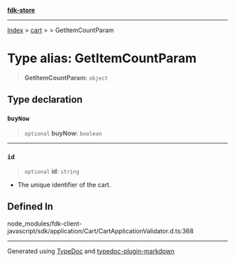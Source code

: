 [**fdk-store**](../../../README.md)
***

[Index](../../../API.md) > [cart](../../README.md) > [<internal>](../README.md) > GetItemCountParam

# Type alias: GetItemCountParam

> **GetItemCountParam**: `object`

## Type declaration

### `buyNow`

> `optional` **buyNow**: `boolean`

***

### `id`

> `optional` **id**: `string`

- The unique identifier of the cart.

## Defined In

node\_modules/fdk-client-javascript/sdk/application/Cart/CartApplicationValidator.d.ts:368

***
Generated using [TypeDoc](https://typedoc.org/) and [typedoc-plugin-markdown](https://www.npmjs.com/package/typedoc-plugin-markdown)
